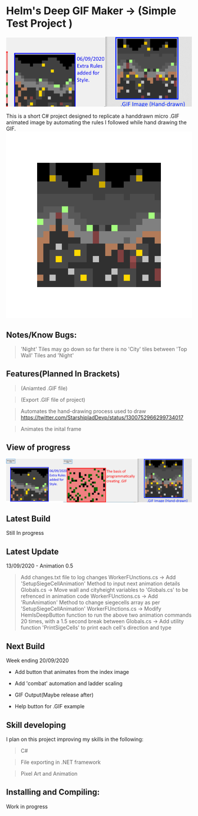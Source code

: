 # Helm's Deep GIF Maker -> (Simple Test Project )

![Helms Deep](SalesPitch.PNG)

This is a short C# project designed to replicate a handdrawn micro .GIF animated image by
automating the rules I followed while hand drawing the GIF.
![AnimatedGIF](HelmsDeep.GIF)


## Notes/Know Bugs:

> 'Night' Tiles may go down so far there is no 'City' tiles between 'Top Wall' Tiles and 'Night'

## Features(Planned In Brackets)

> (Aniamted .GIF file)

> (Export .GIF file of project)

> Automates the hand-drawing process used to draw https://twitter.com/StarshipladDevp/status/1300752966299734017

> Animates the inital frame


## View of progress

![Progress Image](Progress.png)

## Latest Build
Still In progress

## Latest Update

13/09/2020 - Animation 0.5

> Add changes.txt file to log changes
> WorkerFUnctions.cs -> Add 'SetupSiegeCellAnimation' Method to input next animation details
> Globals.cs -> Move wall and cityheight variables to 'Globals.cs' to be refrenced in animation code
> WorkerFUnctions.cs -> Add 'RunAnimation' Method to change siegecells array as per 'SetupSiegeCellAnimation'
> WorkerFUnctions.cs -> Modify HemlsDeepButton function to run the above two animation commands 20 times, with a 1.5 second break between
> Globals.cs -> Add utility function 'PrintSigeCells' to print each cell's direction and type

## Next Build

Week ending 20/09/2020

* Add button that animates from the index image

* Add 'combat' automation and ladder scaling

* GIF Output(Maybe release after)

* Help button for .GIF example


## Skill developing

I plan on this project improving my skills in the following:

> C#

> File exporting in .NET framework

>Pixel Art and Animation

## Installing and Compiling:

Work in progress
